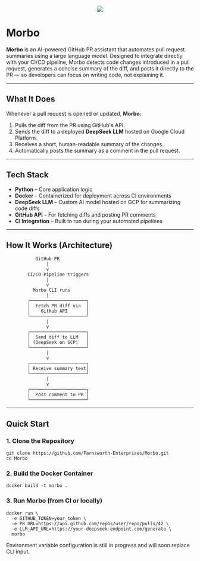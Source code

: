 <p align="center">
  <img src="https://michaelgmunz.com/wp-content/uploads/2016/09/morbo-doom.png">
</p>

# Morbo

**Morbo** is an AI-powered GitHub PR assistant that automates pull request summaries using a large language model. Designed to integrate directly with your CI/CD pipeline, Morbo detects code changes introduced in a pull request, generates a concise summary of the diff, and posts it directly to the PR — so developers can focus on writing code, not explaining it.

---

## What It Does

Whenever a pull request is opened or updated, **Morbo**:

1. Pulls the diff from the PR using GitHub's API.
2. Sends the diff to a deployed **DeepSeek LLM** hosted on Google Cloud Platform.
3. Receives a short, human-readable summary of the changes.
4. Automatically posts the summary as a comment in the pull request.

---

## Tech Stack

-   **Python** – Core application logic
-   **Docker** – Containerized for deployment across CI environments
-   **DeepSeek LLM** – Custom AI model hosted on GCP for summarizing code diffs
-   **GitHub API** – For fetching diffs and posting PR comments
-   **CI Integration** – Built to run during your automated pipelines

---

## How It Works (Architecture)

```plaintext
           GitHub PR
               |
               v
        CI/CD Pipeline triggers
               |
               v
          Morbo CLI runs
               |
        ┌─────────────────────┐
        │  Fetch PR diff via  │
        │    GitHub API       │
        └─────────────────────┘
               |
               v
        ┌─────────────────────┐
        │  Send diff to LLM   │
        │ (DeepSeek on GCP)   │
        └─────────────────────┘
               |
               v
        ┌─────────────────────┐
        │ Receive summary text│
        └─────────────────────┘
               |
               v
        ┌─────────────────────┐
        │  Post comment to PR │
        └─────────────────────┘
```

---

## Quick Start

### 1. Clone the Repository

```
git clone https://github.com/Farnsworth-Enterprises/Morbo.git
cd Morbo
```

### 2. Build the Docker Container

```
docker build -t morbo .
```

### 3. Run Morbo (from CI or locally)

```
docker run \
  -e GITHUB_TOKEN=your_token \
  -e PR_URL=https://api.github.com/repos/user/repo/pulls/42 \
  -e LLM_API_URL=https://your-deepseek-endpoint.com/generate \
  morbo
```

Environment variable configuration is still in progress and will soon replace CLI input.
